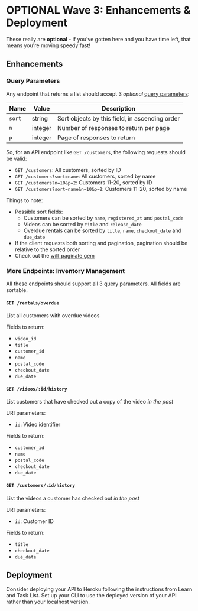 # OPTIONAL Wave 3: Enhancements & Deployment

These really are **optional** - if you've gotten here and you have time left, that means you're moving speedy fast!

## Enhancements

### Query Parameters
Any endpoint that returns a list should accept 3 _optional_ [query parameters](http://guides.rubyonrails.org/action_controller_overview.html#parameters):

| Name   | Value   | Description
|--------|---------|------------
| `sort` | string  | Sort objects by this field, in ascending order
| `n`    | integer | Number of responses to return per page
| `p`    | integer | Page of responses to return

So, for an API endpoint like `GET /customers`, the following requests should be valid:
- `GET /customers`: All customers, sorted by ID
- `GET /customers?sort=name`: All customers, sorted by name
- `GET /customers?n=10&p=2`: Customers 11-20, sorted by ID
- `GET /customers?sort=name&n=10&p=2`: Customers 11-20, sorted by name

Things to note:
- Possible sort fields:
  - Customers can be sorted by `name`, `registered_at` and `postal_code`
  - Videos can be sorted by `title` and `release_date`
  - Overdue rentals can be sorted by `title`, `name`, `checkout_date` and `due_date`
- If the client requests both sorting and pagination, pagination should be relative to the sorted order
- Check out the [will_paginate gem](https://github.com/mislav/will_paginate)

### More Endpoints: Inventory Management
All these endpoints should support all 3 query parameters. All fields are sortable.

#### `GET /rentals/overdue`
List all customers with overdue videos

Fields to return:
- `video_id`
- `title`
- `customer_id`
- `name`
- `postal_code`
- `checkout_date`
- `due_date`


#### `GET /videos/:id/history`
List customers that have checked out a copy of the video _in the past_

URI parameters:
- `id`: Video identifier

Fields to return:
- `customer_id`
- `name`
- `postal_code`
- `checkout_date`
- `due_date`


#### `GET /customers/:id/history`
List the videos a customer has checked out _in the past_

URI parameters:
- `id`: Customer ID

Fields to return:
- `title`
- `checkout_date`
- `due_date`

## Deployment

Consider deploying your API to Heroku following the instructions from Learn and Task List.  Set up your CLI to use the deployed version of your API rather than your localhost version.